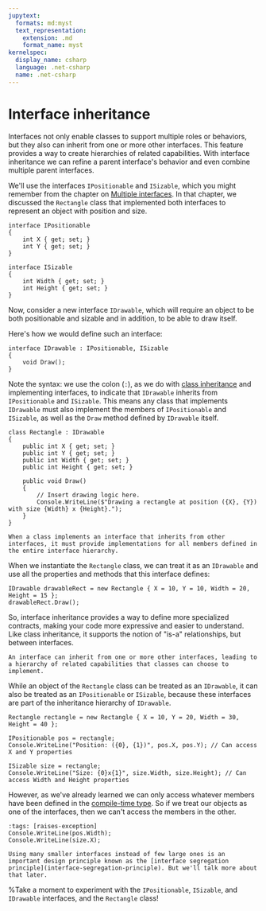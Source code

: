 ```yaml
---
jupytext:
  formats: md:myst
  text_representation:
    extension: .md
    format_name: myst
kernelspec:
  display_name: csharp
  language: .net-csharp
  name: .net-csharp
---
```


# Interface inheritance

Interfaces not only enable classes to support multiple roles or behaviors, but they also can inherit from one or more other interfaces. This feature provides a way to create hierarchies of related capabilities.
With interface inheritance we can refine a parent interface's behavior and even combine multiple parent interfaces.

We'll use the interfaces `IPositionable` and `ISizable`, which you might remember from the chapter on [Multiple interfaces](multiple-interfaces). In that chapter, we discussed the `Rectangle` class that implemented both interfaces to represent an object with position and size.

```{code-cell}
interface IPositionable
{
    int X { get; set; }
    int Y { get; set; }
}
```

```{code-cell}
interface ISizable
{
    int Width { get; set; }
    int Height { get; set; }
}
```

Now, consider a new interface `IDrawable`, which will require an object to be both positionable and sizable and in addition, to be able to draw itself.

Here's how we would define such an interface:

```{code-cell}
interface IDrawable : IPositionable, ISizable
{
    void Draw();
}
```

Note the syntax: we use the colon (`:`), as we do with [class inheritance](inheritance) and implementing interfaces, to indicate that `IDrawable` inherits from `IPositionable` and `ISizable`. This means any class that implements `IDrawable` must also implement the members of `IPositionable` and `ISizable`, as well as the `Draw` method defined by `IDrawable` itself.

```{code-cell}
class Rectangle : IDrawable
{
    public int X { get; set; }
    public int Y { get; set; }
    public int Width { get; set; }
    public int Height { get; set; }

    public void Draw()
    {
        // Insert drawing logic here.
        Console.WriteLine($"Drawing a rectangle at position ({X}, {Y}) with size {Width} x {Height}.");
    }
}
```

```{important}
When a class implements an interface that inherits from other interfaces, it must provide implementations for all members defined in the entire interface hierarchy.
```

When we instantiate the `Rectangle` class, we can treat it as an `IDrawable` and use all the properties and methods that this interface defines:

```{code-cell}
IDrawable drawableRect = new Rectangle { X = 10, Y = 10, Width = 20, Height = 15 };
drawableRect.Draw();
```

So, interface inheritance provides a way to define more specialized contracts, making your code more expressive and easier to understand. Like class inheritance, it supports the notion of "is-a" relationships, but between interfaces.

```{admonition} Key point
An interface can inherit from one or more other interfaces, leading to a hierarchy of related capabilities that classes can choose to implement.
```

While an object of the `Rectangle` class can be treated as an `IDrawable`, it can also be treated as an `IPositionable` or `ISizable`, because these interfaces are part of the inheritance hierarchy of `IDrawable`.

```{code-cell}
Rectangle rectangle = new Rectangle { X = 10, Y = 20, Width = 30, Height = 40 };

IPositionable pos = rectangle;
Console.WriteLine("Position: ({0}, {1})", pos.X, pos.Y); // Can access X and Y properties

ISizable size = rectangle;
Console.WriteLine("Size: {0}x{1}", size.Width, size.Height); // Can access Width and Height properties
```

However, as we've already learned we can only access whatever members have been defined in the [compile-time type](run-time-type-vs-compile-time-type).
So if we treat our objects as one of the interfaces, then we can't access the members in the other.

```{code-cell}
:tags: [raises-exception]
Console.WriteLine(pos.Width);
Console.WriteLine(size.X);
```

```{note}
Using many smaller interfaces instead of few large ones is an important design principle known as the [interface segregation principle](interface-segregation-principle). But we'll talk more about that later.
```

%Take a moment to experiment with the `IPositionable`, `ISizable`, and `IDrawable` interfaces, and the `Rectangle` class!

